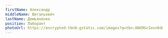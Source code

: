 ```yaml
---
firstName: Александр
middleName: Витальевич
lastName: Демьяненко
position: Лаборант
photoUrl: https://encrypted-tbn0.gstatic.com/images?q=tbn:ANd9GcSovn6dn-Vm_nn34jWk70aVfdz-QE37qXG9ifZyjpfXektoUU6i
---
```


